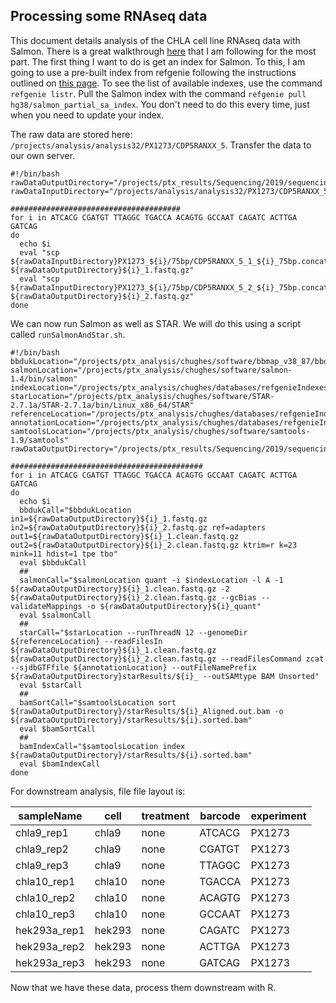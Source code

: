 ## Processing some RNAseq data

This document details analysis of the CHLA cell line RNAseq data with Salmon. There is a great walkthrough [here](http://bioconductor.org/packages/release/workflows/vignettes/rnaseqDTU/inst/doc/rnaseqDTU.html) that I am following for the most part. The first thing I want to do is get an index for Salmon. To this, I am going to use a pre-built index from refgenie following the instructions outlined on [this page](http://refgenie.databio.org/en/latest/install/). To see the list of available indexes, use the command `refgenie listr`. Pull the Salmon index with the command `refgenie pull hg38/salmon_partial_sa_index`. You don't need to do this every time, just when you need to update your index. 

The raw data are stored here: `/projects/analysis/analysis32/PX1273/CDP5RANXX_5`. Transfer the data to our own server.

```shell
#!/bin/bash
rawDataOutputDirectory="/projects/ptx_results/Sequencing/2019/sequencing20190801_chla9Chla10Hek293RnaSeq/"
rawDataInputDirectory="/projects/analysis/analysis32/PX1273/CDP5RANXX_5/"

######################################
for i in ATCACG CGATGT TTAGGC TGACCA ACAGTG GCCAAT CAGATC ACTTGA GATCAG
do
  echo $i
  eval "scp ${rawDataInputDirectory}PX1273_${i}/75bp/CDP5RANXX_5_1_${i}_75bp.concat_chastity_passed.fastq.gz ${rawDataOutputDirectory}${i}_1.fastq.gz"
  eval "scp ${rawDataInputDirectory}PX1273_${i}/75bp/CDP5RANXX_5_2_${i}_75bp.concat_chastity_passed.fastq.gz ${rawDataOutputDirectory}${i}_2.fastq.gz"
done
```

We can now run Salmon as well as STAR. We will do this using a script called `runSalmonAndStar.sh`.

```shell
#!/bin/bash
bbdukLocation="/projects/ptx_analysis/chughes/software/bbmap_v38_87/bbduk.sh"
salmonLocation="/projects/ptx_analysis/chughes/software/salmon-1.4/bin/salmon"
indexLocation="/projects/ptx_analysis/chughes/databases/refgenieIndexes/hg38/salmon_partial_sa_index/default/"
starLocation="/projects/ptx_analysis/chughes/software/STAR-2.7.1a/STAR-2.7.1a/bin/Linux_x86_64/STAR"
referenceLocation="/projects/ptx_analysis/chughes/databases/refgenieIndexes/hg38/star_index/default/"
annotationLocation="/projects/ptx_analysis/chughes/databases/refgenieIndexes/hg38/gencode_gtf/default/hg38.gtf"
samtoolsLocation="/projects/ptx_analysis/chughes/software/samtools-1.9/samtools"
rawDataOutputDirectory="/projects/ptx_results/Sequencing/2019/sequencing20190801_chla9Chla10Hek293RnaSeq/"

###########################################
for i in ATCACG CGATGT TTAGGC TGACCA ACAGTG GCCAAT CAGATC ACTTGA GATCAG
do
  echo $i
  bbdukCall="$bbdukLocation in1=${rawDataOutputDirectory}${i}_1.fastq.gz in2=${rawDataOutputDirectory}${i}_2.fastq.gz ref=adapters out1=${rawDataOutputDirectory}${i}_1.clean.fastq.gz out2=${rawDataOutputDirectory}${i}_2.clean.fastq.gz ktrim=r k=23 mink=11 hdist=1 tpe tbo"
  eval $bbdukCall
  ##
  salmonCall="$salmonLocation quant -i $indexLocation -l A -1 ${rawDataOutputDirectory}${i}_1.clean.fastq.gz -2 ${rawDataOutputDirectory}${i}_2.clean.fastq.gz --gcBias --validateMappings -o ${rawDataOutputDirectory}${i}_quant"
  eval $salmonCall
  ##
  starCall="$starLocation --runThreadN 12 --genomeDir ${referenceLocation} --readFilesIn ${rawDataOutputDirectory}${i}_1.clean.fastq.gz ${rawDataOutputDirectory}${i}_2.clean.fastq.gz --readFilesCommand zcat --sjdbGTFfile ${annotationLocation} --outFileNamePrefix ${rawDataOutputDirectory}starResults/${i}_ --outSAMtype BAM Unsorted"
  eval $starCall
  ##
  bamSortCall="$samtoolsLocation sort ${rawDataOutputDirectory}/starResults/${i}_Aligned.out.bam -o ${rawDataOutputDirectory}/starResults/${i}.sorted.bam"
  eval $bamSortCall
  ##
  bamIndexCall="$samtoolsLocation index ${rawDataOutputDirectory}/starResults/${i}.sorted.bam"
  eval $bamIndexCall
done
```

For downstream analysis, file file layout is:

sampleName | cell | treatment | barcode | experiment
| --- | --- | --- | --- | --- |
chla9_rep1 | chla9 | none | ATCACG | PX1273
chla9_rep2 | chla9 | none | CGATGT | PX1273
chla9_rep3 | chla9 | none | TTAGGC | PX1273
chla10_rep1 | chla10 | none | TGACCA | PX1273
chla10_rep2 | chla10 | none | ACAGTG | PX1273
chla10_rep3 | chla10 | none | GCCAAT | PX1273
hek293a_rep1 | hek293 | none | CAGATC | PX1273
hek293a_rep2 | hek293 | none | ACTTGA | PX1273
hek293a_rep3 | hek293 | none | GATCAG | PX1273

Now that we have these data, process them downstream with R.